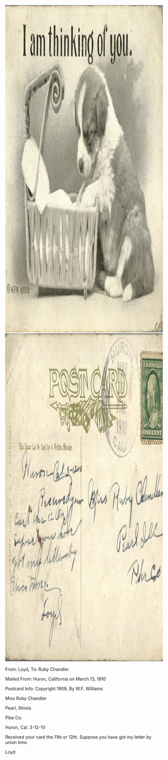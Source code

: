 <html><body><a href="/wp-content/uploads/2014/06/postcard-2014-20140602_17211836_0424.jpg"><img class="alignnone size-full wp-image-1014" src="/wp-content/uploads/2014/06/postcard-2014-20140602_17211836_0424.jpg" alt="postcard-2014-20140602_17211836_0424" width="1492" height="1048"></a> <a href="/wp-content/uploads/2014/06/postcard-2014-20140602_17212897_0425.jpg"><img class="alignnone size-full wp-image-1015" src="/wp-content/uploads/2014/06/postcard-2014-20140602_17212897_0425.jpg" alt="postcard-2014-20140602_17212897_0425" width="1519" height="1050"></a>



From: Loyd, To: Ruby Chandler

Mailed From: Huron, California on March 13, 1910

Postcard Info: Copyright 1909, By W.F. Williams



Miss Ruby Chandler

Pearl, Illinois

Pike Co.



Huron, Cal. 3-12-10

Received your card the 11th or 12th. Suppose you have got my letter by union time.

Loyd</body></html>